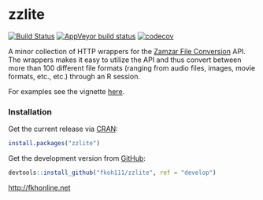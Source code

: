 # zzlite  


[![Build Status](https://travis-ci.com/fkoh111/zzlite.svg?branch=develop)](https://travis-ci.com/fkoh111/zzlite)
[![AppVeyor build status](https://ci.appveyor.com/api/projects/status/github/fkoh111/zzlite?svg=true)](https://ci.appveyor.com/project/fkoh111/zzlite)
[![codecov](https://codecov.io/gh/fkoh111/zzlite/branch/develop/graph/badge.svg)](https://codecov.io/gh/fkoh111/zzlite)


A minor collection of HTTP wrappers for the [Zamzar File Conversion](https://www.zamzar.com/) API.  
The wrappers makes it easy to utilize the API and thus convert between more than 100 different file formats (ranging from audio files, images, movie formats, etc., etc.) through an R session.  

For examples see the vignette [here](https://cran.r-project.org/web/packages/zzlite/vignettes/A-primer-on-zzlite.html).  

### Installation

Get the current release via [CRAN](https://cran.r-project.org/package=zzlite): 
```r
install.packages("zzlite")
```  
Get the development version from [GitHub](https://github.com/fkoh111/zzlite):
```r
devtools::install_github("fkoh111/zzlite", ref = "develop")
```  


http://fkhonline.net
